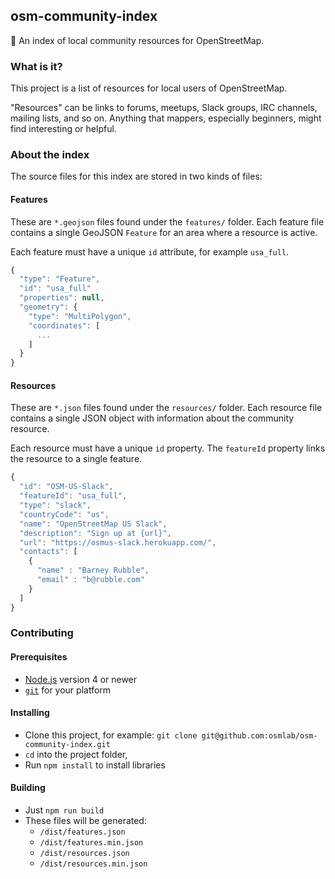 
## osm-community-index

:speech_balloon: An index of local community resources for OpenStreetMap.

### What is it?

This project is a list of resources for local users of OpenStreetMap.

"Resources" can be links to forums, meetups, Slack groups, IRC channels,
mailing lists, and so on.  Anything that mappers, especially beginners,
might find interesting or helpful.


### About the index

The source files for this index are stored in two kinds of files:

#### Features

These are `*.geojson` files found under the `features/` folder.
Each feature file contains a single GeoJSON `Feature` for an area where a
resource is active.

Each feature must have a unique `id` attribute, for example `usa_full`.

```js
{
  "type": "Feature",
  "id": "usa_full"
  "properties": null,
  "geometry": {
    "type": "MultiPolygon",
    "coordinates": [
      ...
    ]
  }
}
```

#### Resources

These are `*.json` files found under the `resources/` folder.
Each resource file contains a single JSON object with information about
the community resource.

Each resource must have a unique `id` property.
The `featureId` property links the resource to a single feature.

```js
{
  "id": "OSM-US-Slack",
  "featureId": "usa_full",
  "type": "slack",
  "countryCode": "us",
  "name": "OpenStreetMap US Slack",
  "description": "Sign up at {url}",
  "url": "https://osmus-slack.herokuapp.com/",
  "contacts": [
    {
      "name" : "Barney Rubble",
      "email" : "b@rubble.com"
    }
  ]
}
```


### Contributing

#### Prerequisites

* [Node.js](https://nodejs.org/) version 4 or newer
* [`git`](https://www.atlassian.com/git/tutorials/install-git/) for your platform

#### Installing

* Clone this project, for example:
  `git clone git@github.com:osmlab/osm-community-index.git`
* `cd` into the project folder,
* Run `npm install` to install libraries

#### Building

* Just `npm run build`
* These files will be generated:
  * `/dist/features.json`
  * `/dist/features.min.json`
  * `/dist/resources.json`
  * `/dist/resources.min.json`

